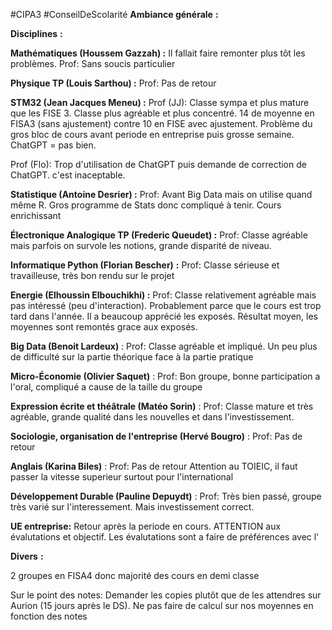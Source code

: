 #CIPA3 #ConseilDeScolarité 
**Ambiance générale** **:**


**Disciplines** **:**

**Mathématiques (Houssem Gazzah) :** 
Il fallait faire remonter plus tôt les problèmes.
Prof: Sans soucis particulier

**Physique TP (Louis Sarthou) :** 
Prof: Pas de retour

**STM32 (Jean Jacques Meneu) :** 
Prof (JJ): Classe sympa et plus mature que les FISE 3. Classe plus agréable et plus concentré. 14 de moyenne en FISA3 (sans ajustement) contre 10 en FISE avec ajustement. Problème du gros bloc de cours avant periode en entreprise puis grosse semaine. ChatGPT = pas bien.

Prof (Flo): Trop d'utilisation de ChatGPT puis demande de correction de ChatGPT. c'est inaceptable.

**Statistique (Antoine Desrier) :** 
Prof: Avant Big Data mais on utilise quand même R. Gros programme de Stats donc compliqué à tenir. Cours enrichissant

**Électronique Analogique TP (Frederic Queudet) :** 
Prof: Classe agréable mais parfois on survole les notions, grande disparité de niveau. 

**Informatique Python (Florian Bescher)** **:** 
Prof: Classe sérieuse et travailleuse, très bon rendu sur le projet

**Energie (Elhoussin Elbouchikhi) :** 
Prof: Classe relativement agréable mais pas intéressé (peu d'interaction). Probablement parce que le cours est trop tard dans l'année. Il a beaucoup apprécié les exposés. Résultat moyen, les moyennes sont remontés grace aux exposés.

**Big Data (Benoit Lardeux)** : 
 Prof: Classe agréable et impliqué. Un peu plus de difficulté sur la partie théorique face à la partie pratique

**Micro-Économie (Olivier Saquet)** : 
Prof: Bon groupe, bonne participation a l'oral, compliqué a cause de la taille du groupe

**Expression écrite et théâtrale (Matéo Sorin)** : 
Prof: Classe mature et très agréable, grande qualité dans les nouvelles et dans l'investissement. 

**Sociologie, organisation de l'entreprise (Hervé Bougro)** : 
Prof: Pas de retour

**Anglais (Karina Biles)** : 
Prof: Pas de retour
Attention au TOIEIC, il faut passer la vitesse superieur surtout pour l'international

**Développement Durable (Pauline Depuydt)** : 
Prof: Très bien passé, groupe très varié sur l'interessement. Mais investissement correct. 

**UE entreprise:**
Retour après la periode en cours. ATTENTION aux évalutations et objectif. Les évalutations sont a faire de préférences avec l'

**Divers** **:**

2 groupes en FISA4 donc majorité des cours en demi classe

Sur le point des notes: Demander les copies plutôt que de les attendres sur Aurion (15 jours après le DS). Ne pas faire de calcul sur nos moyennes en fonction des notes